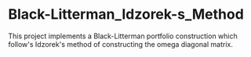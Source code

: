 # Black-Litterman_Idzorek-s_Method
This project implements a Black-Litterman portfolio construction which follow's Idzorek's method of constructing the omega diagonal matrix. 
